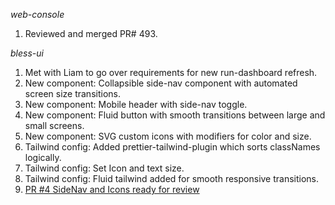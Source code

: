 *web-console*
1. Reviewed and merged PR# 493.

*bless-ui*
1. Met with Liam to go over requirements for new run-dashboard refresh.
2. New component: Collapsible side-nav component with automated screen size transitions.
3. New component: Mobile header with side-nav toggle.
4. New component: Fluid button with smooth transitions between large and small screens.
5. New component: SVG custom icons with modifiers for color and size.
6. Tailwind config: Added prettier-tailwind-plugin which sorts classNames logically.
7. Tailwind config: Set Icon and text size.
8. Tailwind config: Fluid tailwind added for smooth responsive transitions.
9. [PR #4 SideNav and Icons ready for review](https://github.com/blocklessnetwork/bless-ui/pull/4)
